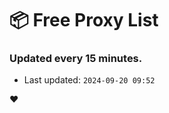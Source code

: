 # :package: Free Proxy List
### Updated every 15 minutes.

- Last updated: `2024-09-20 09:52`

:heart:
